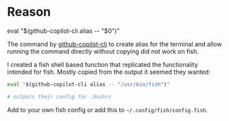 # Reason

eval "$(github-copilot-cli alias -- "$0")"

The command by [github-copilot-cli](https://www.npmjs.com/package/@githubnext/github-copilot-cli) to create alias for the terminal and allow running the command directly without copying did not work on fish.

I created a fish shell based function that replicated the functionality intended for fish. Mostly copied from the output it seemed they wanted:

```sh
eval "$(github-copilot-cli alias -- "/usr/bin/fish")"

# outputs their config for .bashrc
```

Add to your own fish config or add this to `~/.config/fish/config.fish`.